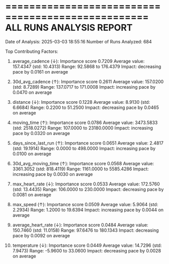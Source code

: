 
==================================================
ALL RUNS ANALYSIS REPORT
==================================================

Date of Analysis: 2025-03-03 18:55:16
Number of Runs Analyzed: 684

Top Contributing Factors:
1. average_cadence (↓): Importance score 0.7209
   Average value: 157.4347 (std: 10.4313)
   Range: 92.5868 to 176.4379
   Impact: decreasing pace by 0.0161 on average

2. 30d_avg_cadence (↑): Importance score 0.2611
   Average value: 157.0200 (std: 8.7289)
   Range: 137.0717 to 171.0008
   Impact: increasing pace by 0.0470 on average

3. distance (↓): Importance score 0.1228
   Average value: 8.9130 (std: 6.6684)
   Range: 0.2200 to 51.2500
   Impact: decreasing pace by 0.0465 on average

4. moving_time (↑): Importance score 0.0786
   Average value: 3473.5833 (std: 2518.0272)
   Range: 107.0000 to 23180.0000
   Impact: increasing pace by 0.0320 on average

5. days_since_last_run (↑): Importance score 0.0651
   Average value: 2.4817 (std: 19.1914)
   Range: 0.0000 to 498.0000
   Impact: increasing pace by 0.0100 on average

6. 30d_avg_moving_time (↑): Importance score 0.0568
   Average value: 3361.3052 (std: 818.4119)
   Range: 1161.0000 to 5585.4286
   Impact: increasing pace by 0.0030 on average

7. max_heart_rate (↓): Importance score 0.0533
   Average value: 172.5760 (std: 13.4435)
   Range: 106.0000 to 230.0000
   Impact: decreasing pace by 0.0081 on average

8. max_speed (↑): Importance score 0.0509
   Average value: 5.9064 (std: 2.2934)
   Range: 1.2000 to 19.6394
   Impact: increasing pace by 0.0044 on average

9. average_heart_rate (↓): Importance score 0.0484
   Average value: 150.7460 (std: 11.0158)
   Range: 97.6476 to 180.1343
   Impact: decreasing pace by 0.0092 on average

10. temperature (↓): Importance score 0.0449
   Average value: 14.7296 (std: 7.9473)
   Range: -5.9600 to 33.0600
   Impact: decreasing pace by 0.0028 on average

